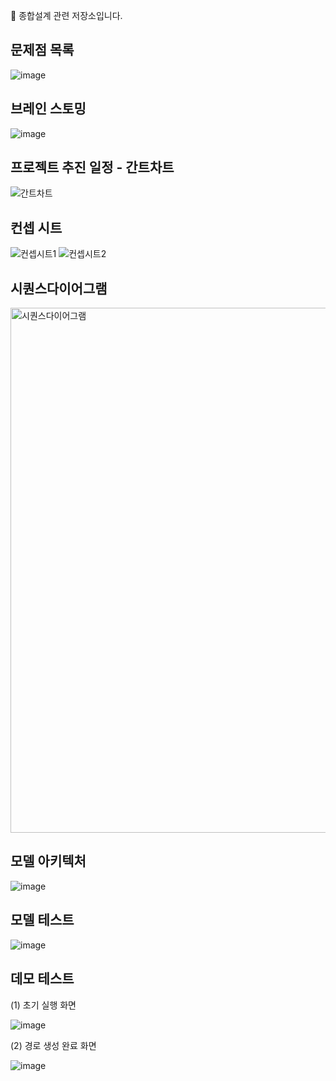 🧭 종합설계 관련 저장소입니다.

문제점 목록
-----

![image](https://github.com/user-attachments/assets/8c46846b-e31b-4123-9be5-cdb05b29f759)


브레인 스토밍
-----

![image](https://github.com/user-attachments/assets/7273d6e1-ab5e-4924-9da5-d75023d5c50a)


프로젝트 추진 일정 - 간트차트
-----

![간트차트](https://github.com/user-attachments/assets/f46369c4-d205-429e-972b-9348e56edf8d)


컨셉 시트
-----

![컨셉시트1](https://github.com/user-attachments/assets/407cf6a8-620a-4268-ae40-ee0e52e06619)
![컨셉시트2](https://github.com/user-attachments/assets/a2fb0f2f-8b10-46d9-be43-960b9625a0a5)

시퀀스다이어그램
-----

<img width="840" alt="시퀀스다이어그램" src="https://github.com/user-attachments/assets/d2769789-8084-44a5-9a6a-1936328883e7" />


모델 아키텍처
-----
![image](https://github.com/user-attachments/assets/f9deffb9-2729-425c-9f08-ef4dc48ae501)


모델 테스트
-----
![image](https://github.com/user-attachments/assets/e4a0c4d1-3046-46e9-8ea9-ac7e2f7f1445)


데모 테스트
-----
(1) 초기 실행 화면

![image](https://github.com/user-attachments/assets/1224dad4-478d-46d1-81fa-49d3267e17cc)

(2) 경로 생성 완료 화면

![image](https://github.com/user-attachments/assets/6baad37d-60ee-446e-acf0-12659cf9d017)
